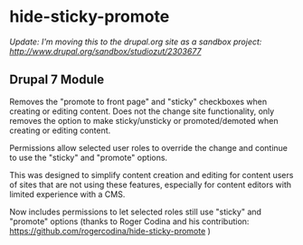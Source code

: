 hide-sticky-promote
===================

*Update: I'm moving this to the drupal.org site as a sandbox project: http://www.drupal.org/sandbox/studiozut/2303677*

Drupal 7 Module
---------------

Removes the "promote to front page" and "sticky" checkboxes when creating or editing content. Does not the change site functionality, only removes the option to make sticky/unsticky or promoted/demoted when creating or editing content.

Permissions allow selected user roles to override the change and continue to use the "sticky" and "promote" options.

This was designed to simplify content creation and editing for content users of sites that are not using these features, especially for content editors with limited experience with a CMS.


Now includes permissions to let selected roles still use "sticky" and "promote" options (thanks to Roger Codina and his contribution: https://github.com/rogercodina/hide-sticky-promote )
